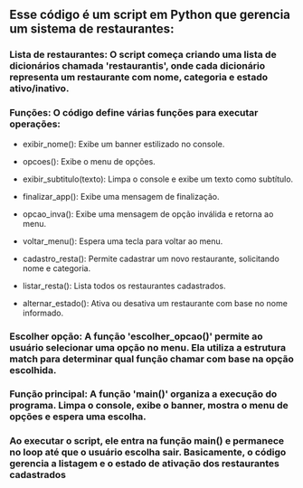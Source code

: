 ## Esse código é um script em Python que gerencia um sistema de restaurantes:

### Lista de restaurantes: O script começa criando uma lista de dicionários chamada 'restaurantis', onde cada dicionário representa um restaurante com nome, categoria e estado ativo/inativo.

### Funções: O código define várias funções para executar operações:

- exibir_nome(): Exibe um banner estilizado no console.

- opcoes(): Exibe o menu de opções.

- exibir_subtitulo(texto): Limpa o console e exibe um texto como subtítulo.

- finalizar_app(): Exibe uma mensagem de finalização.

- opcao_inva(): Exibe uma mensagem de opção inválida e retorna ao menu.

- voltar_menu(): Espera uma tecla para voltar ao menu.

- cadastro_resta(): Permite cadastrar um novo restaurante, solicitando nome e categoria.

- listar_resta(): Lista todos os restaurantes cadastrados.

- alternar_estado(): Ativa ou desativa um restaurante com base no nome informado.

### Escolher opção: A função 'escolher_opcao()' permite ao usuário selecionar uma opção no menu. Ela utiliza a estrutura match para determinar qual função chamar com base na opção escolhida.

### Função principal: A função 'main()' organiza a execução do programa. Limpa o console, exibe o banner, mostra o menu de opções e espera uma escolha.

### Ao executar o script, ele entra na função main() e permanece no loop até que o usuário escolha sair. Basicamente, o código gerencia a listagem e o estado de ativação dos restaurantes cadastrados
